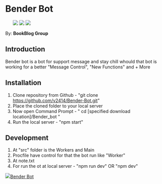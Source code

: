 # Bender Bot
<ul>
  <img src="https://img.shields.io/badge/license-MIT-green">
  <img src="https://img.shields.io/badge/build-passing-brightgreen">
  <img src="https://github.com/gregsadetsky/heroku-ci-badge/raw/master/badges/succeeded.svg">
</ul>
By: <b>BookBlog Group</b>

## Introduction

Bender bot is a bot for support message and stay chill whould that bot is working for a better "Message Control", "New Functions" and + More

## Installation

1. Clone repository from Github - "git clone https://github.com/v2414/Bender-Bot.git"
2. Place the cloned folder to your local server
3. Now open Command Prompt - " cd [specified download location]/Bender_bot "
5. Run the local server - "npm start"

## Development

1. At "src" folder is the Workers and Main
2. Procfile have control for that the bot run like "Worker"
3. At note.txt
4. For run the ot at local server - "npm run dev" OR "npm dev"

<p><a href="https://t.me/Official_bender_bot"><img src="https://img.icons8.com/color/48/000000/telegram-app.png"/>Bender Bot</a></p>


